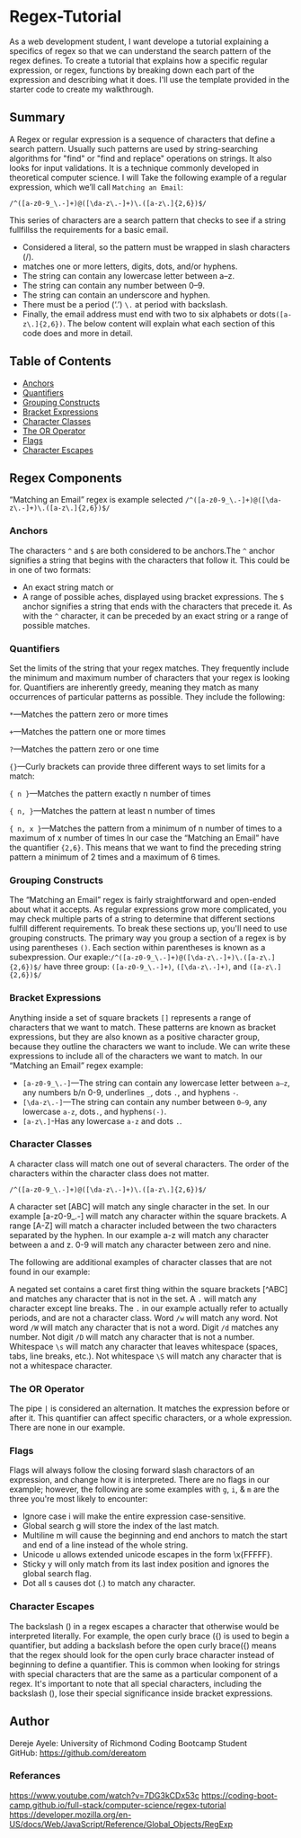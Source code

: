 # Regex-Tutorial

As a web development student, I want develope a tutorial explaining a specifics of regex so that we can understand the search pattern of  the regex defines. To create a tutorial that explains how a specific regular expression, or regex, functions by breaking down each part of the expression and describing what it does. I'll use the template provided in the starter code to create my walkthrough.

## Summary

A Regex or regular expression is a sequence of characters that define a search pattern. Usually such patterns are used by string-searching algorithms for "find" or "find and replace" operations on strings. It also looks for input validations. It is a technique commonly developed in theoretical computer science. I will Take the following example of a regular expression, which we’ll call `Matching an Email`:

`/^([a-z0-9_\.-]+)@([\da-z\.-]+)\.([a-z\.]{2,6})$/`

This series of characters are a search pattern that checks to see if a string fullfillss the requirements for a basic email.
* Considered a literal, so the pattern must be wrapped in slash characters (/).
*  matches one or more letters, digits, dots, and/or hyphens.
* The string can contain any lowercase letter between a–z.
* The string can contain any number between 0–9.
* The string can contain an underscore and hyphen.
* There must be a period (‘.’) `\.` at period with backslash.
* Finally, the email address must end with two to six alphabets or dots`([a-z\.]{2,6})`.
The below content will explain what each section of this code does and more in detail.

## Table of Contents

- [Anchors](#anchors)
- [Quantifiers](#quantifiers)
- [Grouping Constructs](#grouping-constructs)
- [Bracket Expressions](#bracket-expressions)
- [Character Classes](#character-classes)
- [The OR Operator](#the-or-operator)
- [Flags](#flags)
- [Character Escapes](#character-escapes)

## Regex Components

“Matching an Email” regex is example selected
`/^([a-z0-9_\.-]+)@([\da-z\.-]+)\.([a-z\.]{2,6})$/`

### Anchors

The characters `^` and `$` are both considered to be anchors.The `^` anchor signifies a string that begins with the characters that follow it. This could be in one of two formats:
* An exact string match or
* A range of possible aches, displayed using bracket expressions.
The `$` anchor signifies a string that ends with the characters that precede it. As with the `^` character, it can be preceded by an exact string or a range of possible matches. 

### Quantifiers

Set the limits of the string that your regex matches. They frequently include the minimum and maximum number
of characters that your regex is looking for. Quantifiers are inherently greedy, meaning they match as many occurrences of particular patterns as possible. 
They include the following:

`*`—Matches the pattern zero or more times

`+`—Matches the pattern one or more times

`?`—Matches the pattern zero or one time

`{}`—Curly brackets can provide three different ways to set limits for a match:

`{ n }`—Matches the pattern exactly n number of times

`{ n, }`—Matches the pattern at least n number of times

`{ n, x }`—Matches the pattern from a minimum of n number of times to a maximum of x number of times
In our case the “Matching an Email” have the quantifier `{2,6}`. This means that we want to find the 
preceding string pattern a minimum of 2 times and a maximum of 6 times.

### Grouping Constructs

The “Matching an Email” regex is fairly straightforward and open-ended about what it accepts. As regular 
expressions grow more complicated, you may check multiple parts of a string to determine that different 
sections fulfill different requirements. To break these sections up, you'll need to use grouping constructs.
The primary way you group a section of a regex is by using parentheses `()`. Each section within parentheses is known as a subexpression. Our exaple:`/^([a-z0-9_\.-]+)@([\da-z\.-]+)\.([a-z\.]{2,6})$/` have 
three group: `([a-z0-9_\.-]+)`, `([\da-z\.-]+)`, and `([a-z\.]{2,6})$/`

### Bracket Expressions

Anything inside a set of square brackets `[]` represents a range of characters that we want to match. These 
patterns are known as bracket expressions, but they are also known as a positive character group, because they 
outline the characters we want to include. We can write these expressions to include all of the characters we want to match.
In our “Matching an Email” regex example:
*  `[a-z0-9_\.-]`—The string can contain any lowercase letter between `a–z`, any numbers b/n 0-9, underlines `_`, dots `.`, and hyphens `-`. 
*  `[\da-z\.-]`—The string can contain any number between `0–9`, any lowercase `a-z`, dots`.`, and hyphens`(-)`.
*  `[a-z\.]`-Has any lowercase `a-z` and dots `.`.

### Character Classes

A character class will match one out of several characters. The order of the characters within the character class does not matter.

`/^([a-z0-9_\.-]+)@([\da-z\.-]+)\.([a-z\.]{2,6})$/`

A character set [ABC] will match any single character in the set. In our example [a-z0-9_\.-] will match any character within the square brackets. A range [A-Z] will match a character included between the two characters separated by the hyphen. In our example a-z will match any character between a and z. 0-9 will match any character between zero and nine.

The following are additional examples of character classes that are not found in our example:

A negated set contains a caret first thing within the square brackets [^ABC] and matches any character that is not in the set.
A `.` will match any character except line breaks. The `.` in our example actually refer to actually periods, and are not a character class.
Word `/w` will match any word.
Not word `/W` will match any character that is not a word.
Digit `/d` matches any number.
Not digit `/D` will match any character that is not a number.
Whitespace `\s` will match any character that leaves whitespace (spaces, tabs, line breaks, etc.).
Not whitespace `\S` will match any character that is not a whitespace character.

### The OR Operator

The pipe `|` is considered an alternation. It matches the expression before or after it. This quantifier can affect specific characters, 
or a whole expression. There are none in our example.

### Flags

Flags will always follow the closing forward slash charactors of an expression, and change how it is interpreted.
There are no flags in our example; however, the following are some examples with `g`, `i`, & `m` are the three you're most 
likely to encounter:
* Ignore case i will make the entire expression case-sensitive.
* Global search g will store the index of the last match.
* Multiline m will cause the beginning and end anchors to match the start and end of a line instead of the     whole string.
* Unicode u allows extended unicode escapes in the form \x{FFFFF}.
* Sticky y will only match from its last index position and ignores the global search flag.
* Dot all s causes dot (.) to match any character.

### Character Escapes

The backslash (\) in a regex escapes a character that otherwise would be interpreted literally. For example, the open curly brace ({) is used to begin a quantifier, but adding a backslash before the open curly brace(\{) means that the regex should look for the open curly brace character instead of beginning to define a quantifier. This is common when looking for strings with special characters that are the same as a particular component of a regex. It's important to note that all special characters, including the backslash (\), lose their special significance inside bracket expressions.

## Author

Dereje Ayele: University of Richmond Coding Bootcamp Student                                                 
GitHub: https://github.com/dereatom

### Referances

https://www.youtube.com/watch?v=7DG3kCDx53c
https://coding-boot-camp.github.io/full-stack/computer-science/regex-tutorial
https://developer.mozilla.org/en-US/docs/Web/JavaScript/Reference/Global_Objects/RegExp